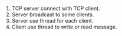 1. TCP server connect with TCP client.
2. Server broadcast to some clients.
3. Server use thread for each client.
4. Client use thread to write or read message.
